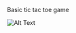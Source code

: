Basic tic tac toe game



![Alt Text](https://github.com/simplyajith/tic-tac-toe/blob/master/tic-tac-toe/how_to_play.gif)
